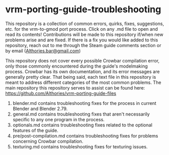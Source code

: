 # vrm-porting-guide-troubleshooting
This repository is a collection of common errors, quirks, fixes, suggestions, etc. for the vrm-to-gmod port process. Click on any .md file to open and read its contents! Contributions will be made to this repository if/when new problems arise and are fixed. If there is a fix you would like added to this repository, reach out to me through the Steam guide comments section or by email (Althories.bar@gmail.com)

This repository does not cover every possible Crowbar compilation error, only those commonly encountered during the guide's modelmaking process. Crowbar has its own documentation, and its error messages are generally pretty clear. That being said, each text file in this repository is meant to address different categories of the most common problems. The main repository this repository serves to assist can be found here: https://github.com/Althories/vrm-porting-guide-files

1. blender.md contains troubleshooting fixes for the process in current Blender and Blender 2.79.
2. general.md contains troubleshooting fixes that aren't necessarily specific to any one program in the process.
3. optionals.md contains troubleshooting fixes related to the optional features of the guide.
4. pre/post-compilation.md contains troubleshooting fixes for problems concerning Crowbar compilation.
5. texturing.md contains troubleshooting fixes for texturing issues.
